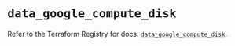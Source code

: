 # `data_google_compute_disk`

Refer to the Terraform Registry for docs: [`data_google_compute_disk`](https://registry.terraform.io/providers/hashicorp/google/6.29.0/docs/data-sources/compute_disk).
